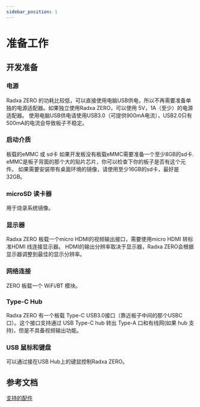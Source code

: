 ```yaml
---
sidebar_position: 1
---
```


# 准备工作

## 开发准备

<!-- 下面不需要的设备，可以删除 -->

### 电源

Radxa ZERO 的功耗比较低，可以直接使用电脑USB供电，所以不再需要准备单独的电源适配器。如果独立使用Radxa ZERO，可以使用 5V，1A（至少）的电源适配器。
使用电脑USB供电请使用USB3.0（可提供900mA电流），USB2.0只有500mA的电流会导致板子不稳定。

### 启动介质

板载的eMMC 或 sd卡
如果开发板没有板载eMMC需要准备一个至少8GB的sd卡. eMMC是板子背面的那个大的贴片芯片，你可以检查下你的板子是否有这个元件。
如果需要安装带有桌面环境的镜像，请使用至少16GB的sd卡，最好是32GB。

### microSD 读卡器

用于烧录系统镜像。

### 显示器

Radxa ZERO 板载一个micro HDMI的视频输出接口，需要使用micro HDMI 转标准HDMI 线连接显示器。
HDMI的输出分辨率取决于显示器，Radxa ZERO会根据显示器调整到最佳的显示分辨率。

### 网络连接

ZERO 板载一个 WiFi/BT 模块。

### Type-C Hub

Radxa ZERO 有一个板载 Type-C USB3.0接口（靠近板子中间的那个USBC口）。这个接口支持通过 USB Type-C hub 转出 Type-A 口和有线网(如果 hub 支持)，但是不具备视频输出功能。

### USB 鼠标和键盘

可以通过接在USB Hub上的键鼠控制Radxa ZERO。

## 参考文档

[支持的配件](../accessories)
